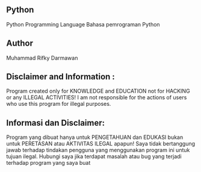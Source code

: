 ## Python
Python Programming Language
Bahasa pemrograman Python

## Author
Muhammad Rifky Darmawan

## Disclaimer and Information :
Program created only for KNOWLEDGE and EDUCATION not for HACKING or any ILLEGAL ACTIVITIES!
I am not responsible for the actions of users who use this program for illegal purposes.

## Informasi dan Disclaimer:
Program yang dibuat hanya untuk PENGETAHUAN dan EDUKASI bukan untuk PERETASAN atau AKTIVITAS ILEGAL apapun!
Saya tidak bertanggung jawab terhadap tindakan pengguna yang menggunakan program ini untuk tujuan ilegal.
Hubungi saya jika terdapat masalah atau bug yang terjadi terhadap program yang saya buat
